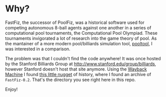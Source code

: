 # Why?

FastFiz, the successor of PoolFiz, was a historical software used for competing autonomous 8-ball agents against one another in a series of computational pool tournaments, the Computational Pool Olympiad. These tournaments invigorated a lot of research into the game theory of pool. As the mantainer of a more modern pool/billiards simulation tool, [pooltool](https://github.com/ekiefl/pooltool), I was interested in a comparison.

The problem was that I couldn't find the code anywhere! It was once hosted by the Stanford Billiards Group at http://www.stanford.edu/group/billiards, however Stanford doesn't host that site anymore. Using the [Wayback Machine](https://archive.org/web/) I found [this little nugget](https://web.archive.org/web/20100621120417/http://www.stanford.edu/group/billiards/software.html) of history, where I found an archive of `FastFiz-0.2`. That's the directory you see right here in this repo.

Enjoy!
